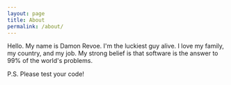 ```yaml
---
layout: page
title: About
permalink: /about/
---
```


Hello. My name is Damon Revoe. I'm the luckiest guy alive.
I love my family, my country, and my job. My strong belief
is that software is the answer to 99% of the world's problems.

P.S. Please test your code!

